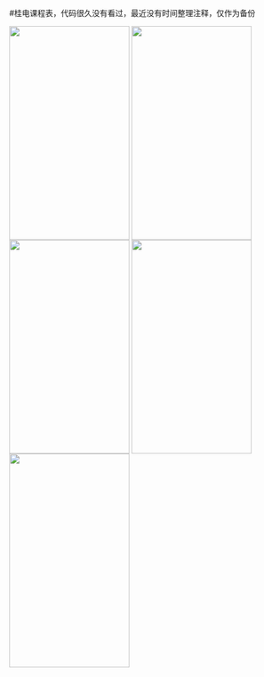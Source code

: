 
#桂电课程表，代码很久没有看过，最近没有时间整理注释，仅作为备份

<img src="https://raw.githubusercontent.com/fxlddd/GUET-CourseTable/master/imgs/1.png" width = "216" height = "384" div align=center />

<img src="https://raw.githubusercontent.com/fxlddd/GUET-CourseTable/master/imgs/2.png" width = "216" height = "384" div align=center />

<img src="https://raw.githubusercontent.com/fxlddd/GUET-CourseTable/master/imgs/3.png" width = "216" height = "384" div align=center />

<img src="https://raw.githubusercontent.com/fxlddd/GUET-CourseTable/master/imgs/4.png" width = "216" height = "384" div align=center />

<img src="https://raw.githubusercontent.com/fxlddd/GUET-CourseTable/master/imgs/5.png" width = "216" height = "384" div align=center />

